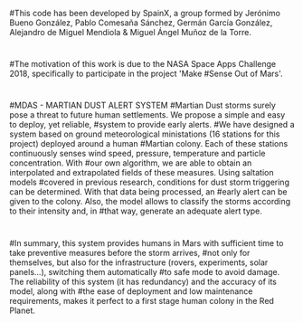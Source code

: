 #This code has been developed by SpainX, a group formed by Jerónimo Bueno González, Pablo Comesaña Sánchez, Germán García González, Alejandro de Miguel Mendiola & Miguel Ángel Muñoz de la Torre.
#
#The motivation of this work is due to the NASA Space Apps Challenge 2018, specifically to participate in the project 'Make #Sense Out of Mars'.
#
#
#
#MDAS - MARTIAN DUST ALERT SYSTEM
#Martian Dust storms surely pose a threat to future human settlements. We propose a simple and easy to deploy, yet reliable, #system to provide early alerts.
#We have designed a system based on ground meteorological ministations (16 stations for this project) deployed around a human #Martian colony. Each of these stations continuously senses wind speed, pressure, temperature and particle concentration. With #our own algorithm, we are able to obtain an interpolated and extrapolated fields of these measures. Using saltation models #covered in previous research, conditions for dust storm triggering can be determined. With that data being processed, an #early alert can be given to the colony. Also, the model allows to classify the storms according to their intensity and, in #that way, generate an adequate alert type. 
#
#In summary, this system provides humans in Mars with sufficient time to take preventive measures before the storm arrives, #not only for themselves, but also for the infrastructure (rovers, experiments, solar panels...), switching them automatically #to safe mode to avoid damage. The reliability of this system (it has redundancy) and the accuracy of its model, along with #the ease of deployment and low maintenance requirements, makes it perfect to a first stage human colony in the Red Planet.

